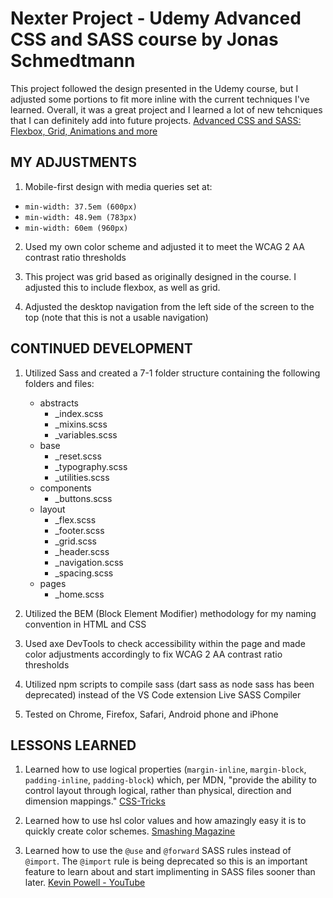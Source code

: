 <!-- ![Trillo](./design/Trillo-screenshot.png) -->

# Nexter Project - Udemy Advanced CSS and SASS course by Jonas Schmedtmann

This project followed the design presented in the Udemy course, but I adjusted some portions to fit more inline with the current techniques I've learned. Overall, it was a great project and I learned a lot of new tehcniques that I can definitely add into future projects.
[Advanced CSS and SASS: Flexbox, Grid, Animations and more](https://www.udemy.com/course/advanced-css-and-sass/)

<!-- Please view my final project at https://jschuh23.github.io/Udemy-Course-Projects/Trillo/dist/index.html -->

## MY ADJUSTMENTS

1. Mobile-first design with media queries set at:

 - `min-width: 37.5em (600px)`
 - `min-width: 48.9em (783px)`
 - `min-width: 60em (960px)`

2. Used my own color scheme and adjusted it to meet the WCAG 2 AA contrast ratio thresholds

3. This project was grid based as originally designed in the course. I adjusted this to include flexbox, as well as grid.

4. Adjusted the desktop navigation from the left side of the screen to the top (note that this is not a usable navigation)

## CONTINUED DEVELOPMENT

1. Utilized Sass and created a 7-1 folder structure containing the following folders and files:

    - abstracts
        - \_index.scss
        - \_mixins.scss
        - \_variables.scss
    - base
        - \_reset.scss
        - \_typography.scss
        - \_utilities.scss
    - components
        - \_buttons.scss
    - layout
        - \_flex.scss
        - \_footer.scss
        - \_grid.scss
        - \_header.scss
        - \_navigation.scss
        - \_spacing.scss
    - pages
        - \_home.scss

2. Utilized the BEM (Block Element Modifier) methodology for my naming convention in HTML and CSS

3. Used axe DevTools to check accessibility within the page and made color adjustments accordingly to fix WCAG 2 AA contrast ratio thresholds

4. Utilized npm scripts to compile sass (dart sass as node sass has been deprecated) instead of the VS Code extension Live SASS Compiler

5. Tested on Chrome, Firefox, Safari, Android phone and iPhone

## LESSONS LEARNED

1. Learned how to use logical properties (`margin-inline`, `margin-block`, `padding-inline`, `padding-block`) which, per MDN, "provide the ability to control layout through logical, rather than physical, direction and dimension mappings." [CSS-Tricks](https://css-tricks.com/css-logical-properties-and-values/)

2. Learned how to use hsl color values and how amazingly easy it is to quickly create color schemes. [Smashing Magazine](https://www.smashingmagazine.com/2021/07/hsl-colors-css/)

3. Learned how to use the `@use` and `@forward` SASS rules instead of `@import`. The `@import` rule is being deprecated so this is an important feature to learn about and start implimenting in SASS files sooner than later. [Kevin Powell - YouTube](https://www.youtube.com/watch?v=CR-a8upNjJ0&list=LL&index=16)

